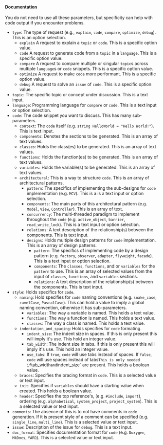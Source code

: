 #### Documentation
You do not need to use all these parameters, but specificity can help with code output if you encounter problems.

- `type`: The type of request (e.g., `explain`, `code`, `compare`, `optimize`, `debug`). This is an option selection.
	- `explain` A request to explain a `topic` or `code`. This is a specific option value.
	- `code` A request to generate code from a `topic` in a `language`.  This is a specific option value.
	- `compare` A request to compare multiple or singular `topic`s across multiple `language`s  or `code` snippets.  This is a specific option value.
	- `optimize` A request to make `code` more performant.  This is a specific option value.
	- `debug` A request to solve an `issue` of `code`.  This is a specific option value.
- `topic`: The specific topic or concept under discussion. This is a text input.
- `language`: Programming language for `compare` or `code`. This is a text input or option selection.
- `code`: The code snippet you want to discuss. This has many sub-parameters.
	- `context`: The `code` itself (e.g. `string HelloWorld = "Hello World!"`). This is text input.
	- `components`: Denotes the sections to be generated. This is an array of text values.
 	- `classes`: Holds the class(es) to be generated. This is an array  of text values.
	- `functions`: Holds the function(es) to be generated. This is an array  of text values.
	- `variables`: Holds the variable(s) to be generated. This is an array  of text values.
	- `architectural`: This is a way to structure `code`. This is an array of architectural patterns.
		- `pattern`: The specifics of implementing the sub-designs for `code` implementation (e.g. `MCV`). This is a is a text input or option selection.
		- `components`:  The main parts of this architectural pattern (e.g. `Model`, `View`, `Controller`). This is an array of text.
		- `concurrency`: The multi-threaded paradigm to implement throughout the `code` (e.g. `active_object`, `barrier`, `read_write_lock`). This is a text input or option selection.
		- `relations`: A text description of the relationship(s) between the components. This is text input.
		- `designs`: Holds multiple design patterns for `code` implementation. This is an array of design patterns.
			- `pattern`: The specifics of implementing code by a design pattern (e.g. `factory`, `observer`, `adapter`, `flyweight`, `facade`). This is a text input or option selection.
			- `components`: The `classes`, `functions`, and or `variables` for the `pattern` to use. This is an array of selected values from the input of `classes`, `functions`, and `variables` sections.
			- `relations`: A text description of the relationship(s) between the components. This is text input.
- `style`: Holds specifics for `code`.
	- `naming`: Hold specifies for `code` naming conventions (e.g. `snake_case`, `camelCase`, `PascalCase`). This can hold a value to imply a global naming convention, otherwise it has sub-parameters.
		- `variables`: The way a variable is named. This holds a text value.
		- `functions`: The way a function is named. This holds a text value.
		- `classes`: The way a class is named. This holds a text value.
	- `indentation_and_spacing`: Holds specifies for `code` formating.
		- `indent_size`: The indent size in spaces. If this is only present this will imply it's use. This hold an integer value.
		- `tab_width`: The indent size in tabs. If this is only present this will imply it's use. This hold an integer value.
		- `use_tabs`: If `true`, `code` will use tabs instead of spaces. If `false`, `code` will use spaces instead of tabs` This is only needed if `tab_width` and `indent_size` are present. This holds a boolean value.
	- `braces`:  Specifies the bracing format in `code`. This is a selected value or text input.
	- `init`: Specifies if `variables` should have a starting value when created. This holds a boolean value.
	- `header`: Specifies the top reference's, (e.g. `#include`, `import`), ordering (e.g. `alphabetical`, `system_project`, `project_system`). This is a selected value or text input.
- `comments`: The absence of this is to not have comments in `code` generation. If it is present style of a comment can be specified (e.g. `single_line`, `multi_line`). This is a selected value or text input.
- `issue`: Description of the issue for `debug`. This is a text input.
- `doc_format`: Specifies documentation format for `code` (e.g. `Doxygen`, `MkDocs`, `YARD`). This is a selected value or text input.

